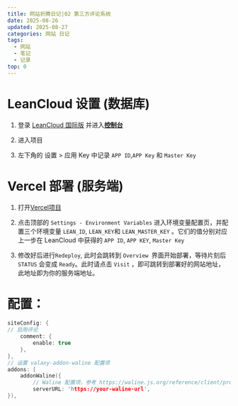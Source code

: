 ```yaml
---
title: 网站折腾日记|02 第三方评论系统
date: 2025-08-26
updated: 2025-08-27
categories: 网站 日记
tags:
  - 网站
  - 笔记
  - 记录
top: 0
---
```


# LeanCloud 设置 (数据库)

1. 登录 [LeanCloud 国际版](https://console.leancloud.app/) 并进入[**控制台**](https://console.leancloud.app/apps)

2. 进入项目

3. 左下角的 设置 > 应用 Key 中记录 `APP ID`,`APP Key` 和 `Master Key`

# Vercel 部署 (服务端)

1. 打开[Vercel项目](https://vercel.com/kylaans-projects)

2. 点击顶部的 `Settings - Environment Variables` 进入环境变量配置页，并配置三个环境变量 `LEAN_ID`, `LEAN_KEY`和 `LEAN_MASTER_KEY` 。它们的值分别对应上一步在 LeanCloud 中获得的 `APP ID`, `APP KEY`, `Master Key`

3. 修改好后进行`Redeploy`, 此时会跳转到 `Overview `界面开始部署，等待片刻后 `STATUS` 会变成 `Ready`。此时请点击 `Visit` ，即可跳转到部署好的网站地址，此地址即为你的服务端地址。

# 配置：

```c
siteConfig: {
// 启用评论
    comment: {
        enable: true
    },
},
// 设置 valaxy-addon-waline 配置项
addons: [
    addonWaline({
        // Waline 配置项，参考 https://waline.js.org/reference/client/props.html
        serverURL: 'https://your-waline-url',
}),
```